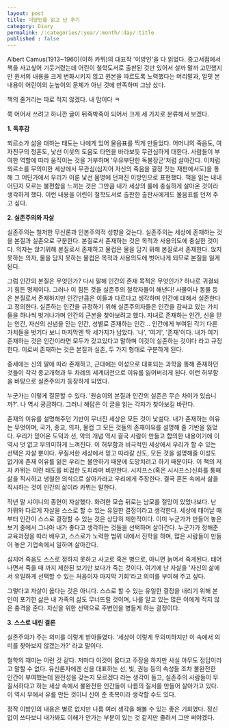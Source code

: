 ```yaml
---
layout: post
title: 이방인을 읽고 난 후기
category: Diary
permalink: /:categories/:year/:month/:day/:title
published : false
---
```


Albert Camus(1913~1960)(이하 카뮈)의 대표작 '이방인'을 다 읽었다. 중고서점에서 책을 사고싶어 기웃거렸는데 어린이 철학도서로 출판된 것만 있어서 살까 말까 고민했지만 원서의 내용을 크게 변화시키지 않고 원본을 따르도록 노력했다는 머리말과, 얼핏 본 내용이 어린이의 눈높이의 문체가 아닌 것에 만족하며 그냥 샀다. 

책의 줄거리는 따로 적지 않겠다. 내 맘이다 ㅋ

쭉 어어서 쓰려고 하니깐 글이 뒤죽박죽이 되어서 크게 세 가지로 분류해서 보겠다.

**1. 독후감**

뫼르소가 삶을 대하는 태도는 나에게 있어 물음표를 찍게 만들었다. 어머니의 죽음도, 여자친구의 청혼도, 낯선 이웃의 도움도 타인을 바라보듯 무관심하게 대한다. 사람들이 부여한 역할에 따라 움직이는 것을 거부하며 '우유부단한 독불장군'처럼 살아간다. 이처럼 뫼르소를 무의미한 세상에서 무관심(심지어 자신의 죽음을 결정 짓는 재판에서도)을 통해 그 어딘가에서 우리가 이룬 낯선 뭄명에 던져진 이방인으로 표현했다. 책을 읽는 내내 어딘지 모르는 불편함을 느끼는 것은 그만큼 내가 세상의 룰에 충실하게 살아온 것이라 생각하게 했다. 이런 내용을 어린이 철학도서로 출판한 출판사에게도 물음표를 던져 주고 싶다.

**2. 실존주의와 자살**

실존주의는 철저한 무신론과 인본주의적 성향을 갖는다. 실존주의는 세상에 존재하는 것을 본질과 실존으로 구분한다. 본질로서 존재하는 것은 목적과 사용의도에 충실한 것이다. 의자는 앉기위해 본질로서 존재하고 물컵은 물을 담기 위해 본질로서 존재한다. 앉지못하는 의자, 물을 담지 못하는 물컵은 목적과 사용의도에 벗어나게 되므로 본질을 잃게 된다.

그럼 인간의 본질은 무엇인가? 다시 말해 인간의 존재 목적은 무엇인가? 하나로 귀결되기 힘든 명제이다. 그러나 이 힘든 것을 실존주의 철학자들이 해낸다! 사물이나 동물 등은 본질로서 존재하지만 인간만큼은 이들과 다르다고 생각하며 인간에 대해서 실존한다고 정의한다. 실존하는 인간을 규정하기 위해 실존주의자들은 인간을 감싸고 있는 가치들을 하나씩 벗겨나가며 인간의 근본을 찾아보려고 했다. 자녀로 존재하는 인간, 신을 믿는 인간, 자신의 신념을 믿는 인간, 성별로 존재하는 인간... 인간에게 부여된 각기 다른 가치들을 벗기다 보니 마지막엔 딱 세가지가 남았다. '나',  '여기', '존재'이다. 내가 여기 존재하는 것은 인간이라면 모두가 갖고있다고 말하며 이것이 실존하는 것이다 라고 규정한다. 이로써 존재하는 것은 본질과 실존, 두 가지 형태로 구분하게 된다.

중세에는 신의 말에 따라 존재하고, 근대에는 이성으로 대표되는 과학을 통해 존재하던 것들이 각각 종교개혁과 두 차례의 세계대전으로 이유를 잃어버리게 된다. 이런 허무함을 바탕으로 실존주의가 등장하게 되었다.

누군가는 이렇게 질문할 수 있다. '원숭이의 본질과 인간의 실존은 무슨 차이가 있습니까?'. 나 역시 궁금하다. 그러니 해답은 이 글을 읽는 각자가 찾아보길 바란다.

존재의 이유를 설명해주던 기반이 무너진 세상은 모든 것이 낯설다. 내가 존재하는 이유는 무엇이며, 국가, 종교, 의자, 물컵 그 모든 것들의 존재이유를 설명해 줄 기반을 잃었다. 우리가 믿어온 도덕과 선, 악의 개념 역시 결국 사람이 만들고 합의한 내용이기에 이 역시 덧 없고 무의미하게 느껴진다. 이 허무함과 비극적인 세상에서 우리가 할 수 있는 선택은 자살 뿐이다. 무질서한 세상에서 믿고 따라갈 신도, 모든 것을 설명해줄 이성도 없기에 존재 이유를 잃은 우리는 불안하기 때문에 도망치려고 하기 때문이다. 이 책의 저자 카뮈는 이런 태도를 비겁한 도피라며 비판한다. 시지프스(혹은 시시프스)신화를 통해 삶을 직시하고 냉철한 의식으로 살아가라고 우리에게 주장한다. 결국 혼돈 속에서 삶을 직시하는 것이 인간의 삶이라 카뮈는 말한다.

작년 말 샤이니의 종현이 자살했다. 화려한 모습 뒤로는 남모를 절망이 있었나보다. 난 카뮈와 다르게 자살을 스스로 할 수 있는 유일한 결정이라고 생각한다. 세상에 태어날 때 부터 인간이 스스로 결정할 수 있는 것은 상당히 제한적이다. 이미 누군가가 만들어 놓은 보기 중에서 그나마 내가 좋다고 생각하는 것들을 선택하며 살아간다. 누군가가 정해준 교육과정을 따라 배우고, 스스로가 노력한 범위 내에서 진학을 하며, 많은 사람들이 만들어 놓은 기업속에서 일하며 살아간다. 

심지어 죽음도 스스로 정하지 못하고 사고로 혹은 병으로, 아니면 늙어서 죽게된다. 태어나면서 죽을 때 까지 제한된 보기만 보다가 죽는 것이다. 여기에 난 자살을 '자신의 삶에서 유일하게 선택할 수 있는 처음이자 마지막 기회'라고 의미를 부여해 주고 싶다. 

그렇다고 자살이 옳다는 것은 아니다. 스스로 할 수 있는 유일한 결정을 내리기 위해 본인이 포기한 삶은 내 가족의 삶도 무너뜨릴 것이며, 나를 알고 있는 많은 이에게 적지 않은 충격을 준다. 자신을 위한 선택으로 주변인을 병들게 하는 결정이다.


**3. 스스로 내린 결론**

실존주의가 주는 의미를 이렇게 받아들였다. '세상이 이렇게 무의미하지만 이 속에서 의미를 찾아보지 않겠는가?' 라고 말이다. 

철학의 재미는 이런 것 같다. 저마다 이것이 옳다고 주장을 하지만 사실 아무도 정답이라고 말할 수 없다. 유신론자에겐 신을 대표하는 선, 빛, 권능 등의  속성들 조차 불완전한 인간이 부여했는데 완전성을 갖는지 모르겠다 라는 생각이 들고, 실존주의 사람들이 무질서하다고 하는 세상 속에서 불완전한 인간들이 나름의 질서를 만들어 살아가고 있다. 이 역시 무에서 유를 만든 것이니 신이 준 축복이라 생각할 수도 있다.

정작 이방인의 내용은 별로 없지만 나름 여러 생각을 해볼 수 있는 좋은 기회였다. 정신없이 쓰다보니 내가봐도 이해가 안가는 부분이 있는 것 같지만 졸려서 그만 써야겠다. 